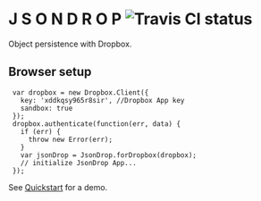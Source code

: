 J S O N D R O P ![Travis CI status](https://api.travis-ci.org/PeterHancock/jsondrop.png)
==============

Object persistence with Dropbox.

Browser setup
---------

     var dropbox = new Dropbox.Client({
       key: 'xddkqsy965r8sir', //Dropbox App key
       sandbox: true
     });
     dropbox.authenticate(function(err, data) {
       if (err) {
         throw new Error(err);
       }
       var jsonDrop = JsonDrop.forDropbox(dropbox);
       // initialize JsonDrop App...
     });
     
See [Quickstart](http://peterhancock.github.io/jsondrop/) for a demo.




